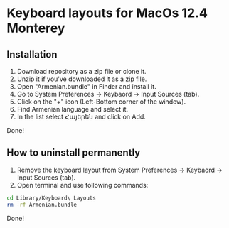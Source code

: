 # Keyboard layouts for MacOs 12.4 Monterey

## Installation

1. Download repository as a zip file or clone it.
2. Unzip it if you've downloaded it as a zip file.
3. Open "Armenian.bundle" in Finder and install it.
4. Go to System Preferences -> Keybaord -> Input Sources (tab).
5. Click on the "+" icon (Left-Bottom corner of the window).
6. Find Armenian language and select it.
7. In the list select Հայերեն and click on Add.

Done!

## How to uninstall permanently

1. Remove the keyboard layout from System Preferences -> Keybaord -> Input Sources (tab).
2. Open terminal and use following commands:
```bash
cd Library/Keyboard\ Layouts
rm -rf Armenian.bundle
```

Done!
